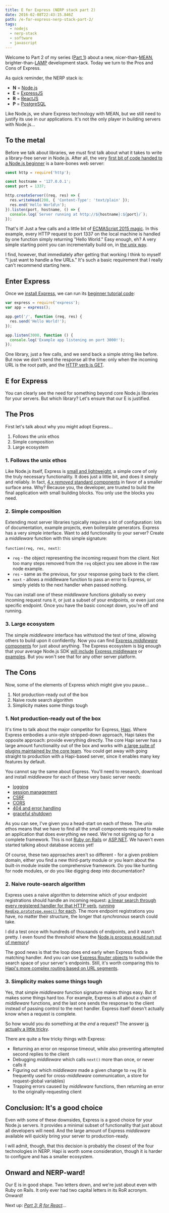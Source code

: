 ```yaml
---
title: E for Express (NERP stack part 2)
date: 2016-02-08T22:43:15.846Z
path: /e-for-express-nerp-stack-part-2/
tags:
  - nodejs
  - nerp-stack
  - software
  - javascript
---
```


Welcome to Part 2 of my series ([Part 1](/n-for-node-js-nerp-stack-part-1/)) about a new, nicer-than-[MEAN](http://mean.io/), brighter-than-[LAMP](https://en.wikipedia.org/wiki/LAMP_(software_bundle)) development stack. Today we turn to the Pros and Cons of Express.

<div class='fold'></div>

As quick reminder, the NERP stack is:

* **N** = [Node.js](https://nodejs.org/)
* **E** = [ExpressJS](http://expressjs.com/)
* **R** = [ReactJS](https://facebook.github.io/react/)
* **P** = [PostgreSQL](http://www.postgresql.org/)

Like Node.js, we share Express technology with MEAN, but we still need to justify its use in our applications. It's not the only player in building servers with Node.js...

## To the metal

Before we talk about libraries, we must first talk about what it takes to write a library-free server in Node.js. After all, the very [first bit of code handed to a Node.js beginner](https://nodejs.org/en/about/) is a bare-bones web server:

```javascript
const http = require('http');

const hostname = '127.0.0.1';
const port = 1337;

http.createServer((req, res) => {
  res.writeHead(200, { 'Content-Type': 'text/plain' });
  res.end('Hello World\n');
}).listen(port, hostname, () => {
  console.log(`Server running at http://${hostname}:${port}/`);
});
```

That's it! Just a few calls and a little bit of [ECMAScript 2015 magic](https://github.com/lukehoban/es6features#template-strings). In this example, every HTTP request to port 1337 on the local machine is handled by one function simply returning "Hello World." Easy enough, eh? A very simple starting point you can incrementally build on, in [the unix way](https://yakking.branchable.com/posts/unix-philosophy/).

I find, however, that immediately after getting that working I think to myself "I just want to handle a few URLs." It's such a basic requirement that I really can't recommend starting here.

## Enter Express

Once we [install Express](http://expressjs.com/en/starter/installing.html), we can run its [beginner tutorial code](http://expressjs.com/en/starter/hello-world.html):

```javascript
var express = require('express');
var app = express();

app.get('/', function (req, res) {
  res.send('Hello World!');
});

app.listen(3000, function () {
  console.log('Example app listening on port 3000!');
});
```

One library, just a few calls, and we send back a simple string like before. But now we don't send the response all the time: only when the incoming URL is the root path, and the [HTTP verb is GET](https://www.w3.org/Protocols/rfc2616/rfc2616-sec9.html#sec9.3).

## E for Express

You can clearly see the need for something beyond core Node.js libraries for your servers. But which library? Let's ensure that our E is justified.

## The Pros

First let's talk about why you might adopt Express...

1. Follows the unix ethos
2. Simple composition
3. Large ecosystem

### 1. Follows the unix ethos

Like Node.js itself, Express is [small and lightweight](https://github.com/strongloop/express/tree/master/lib), a simple core of only the truly necessary functionality. It does just a little bit, and does it simply and reliably. In fact, [4.x *removed* standard components](http://expressjs.com/en/guide/migrating-4.html#changes) in favor of a smaller surface area. Why? Because you, the developer, are trusted to build the final application with small building blocks. You only use the blocks you need.

### 2. Simple composition

Extending most server libraries typically requires a lot of configuration: lots of documentation, example projects, even boilerplate generators. Express has a very simple interface. Want to add functionality to your server? Create a *middleware* function with this simple signature:

`function(req, res, next)`:
* `req` - the object representing the incoming request from the client. Not too many steps removed from the `req` object you see above in the raw node example.
* `res` - same as the previous, for your response going back to the client.
* `next` - allows a middleware function to pass an error to Express, or simply yields to the next handler when passed nothing.

You can install one of these *middleware* functions globally so every incoming request runs it, or just a subset of your endpoints, or even just one specific endpoint. Once you have the basic concept down, you're off and running.

### 3. Large ecosystem

The simple *middleware* interface has withstood the test of time, allowing others to build upon it confidently. Now you can find [Express *middleware* components](https://www.npmjs.com/search?q=express) for just about anything. The Express ecosystem is big enough that your average Node.js SDK [will include](http://docs.stormpath.com/nodejs/api/home) [Express middleware](https://twilio.github.io/twilio-node/) or [examples](https://github.com/auth0/node-auth0/tree/master/examples). But you won't see that for any other server platform.

## The Cons

Now, some of the elements of Express which might give you pause...

1. Not production-ready out of the box
2. Naive route search algorithm
3. Simplicity makes some things tough

### 1. Not production-ready out of the box

It's time to talk about the major competitor for Express, [Hapi](http://hapijs.com/). Where Express embodies a unix-style stripped-down approach, Hapi takes the opposite approach: provide everything directly. The core Hapi server has a large amount functionality out of the box and works with [a large suite of plugins maintained by the core team](https://github.com/hapijs). You could get away with going straight to production with a Hapi-based server, since it enables many key features by default.

You cannot say the same about Express. You'll need to research, download and install *middleware* for each of these very basic server needs:

* [logging](https://github.com/expressjs/morgan)
* [session management](https://github.com/expressjs/session)
* [CSRF](https://github.com/expressjs/csurf)
* [CORS](https://github.com/expressjs/cors)
* [404 and error handlin](http://expressjs.com/en/starter/faq.html#how-do-i-handle-404-responses)[g](http://expressjs.com/en/starter/faq.html#how-do-i-handle-404-responses)
* [graceful shutdown](https://github.com/thehelp/cluster)

As you can see, I've given you a head-start on each of these. The unix ethos means that we have to find all the small components required to make an application that does everything we need. We're not signing up for a complete framework. This is not [Ruby on Rails](http://rubyonrails.org/) or [ASP.NET](https://get.asp.net/). We haven't even started talking about database access yet!

Of course, these two approaches aren't so different - for a given problem domain, either you find a new third-party module or you learn about the built-in module inside the comprehensive framework. Do you like hunting for node modules, or do you like digging deep into documentation?

### 2. Naive route-search algorithm

Express uses a naive algorithm to determine which of your endpoint registrations should handle an incoming request: [a linear search through every registered handler for that HTTP verb](https://github.com/strongloop/express/blob/master/lib/router/index.js#L214), [running `RegExp.prototype.exec()` for each](https://github.com/strongloop/express/blob/master/lib/router/layer.js#L125). The more endpoint registrations you have, no matter their structure, the longer that *synchronous* search could take.

I did a test once with hundreds of thousands of endpoints, and it wasn't pretty. I even found the threshold where the [Node.js process would run out of memory](https://github.com/nodejs/node-v0.x-archive/wiki/FAQ#what-is-the-memory-limit-on-a-node-process)!

The good news is that the loop does end early when Express finds a matching handler. And you can use [Express Router objects](http://expressjs.com/en/4x/api.html#router) to subdivide the search space of your server's endpoints. Still, it's worth comparing this to [Hapi's more complex routing based on URL segments](https://github.com/hapijs/call).

### 3. Simplicity makes some things tough

Yes, that simple *middleware* function signature makes things easy. But it makes some things hard too. For example, Express is all about a chain of *middleware* functions, and the last one sends the response to the client instead of passing control to the next handler. Express itself doesn't actually know when a request is complete.

So how would you do something at the *end* a request? The answer [is actually a little tricky](https://www.npmjs.com/package/on-finished).

There are quite a few tricky things with Express:

* Returning an error on response timeout, while also preventing attempted second replies to the client
* Debugging *middleware* which calls `next()` more than once, or never calls it
* Figuring out which *middleware* made a given change to `req` (it is frequently used for cross-*middleware* communication, a store for request-global variables)
* Trapping errors caused by *middleware* functions, then returning an error to the originally-requesting client

## Conclusion: It's a good choice

Even with some of these downsides, Express is a good choice for your Node.js servers. It provides a minimal subset of functionality that just about all developers will need. And the large amount of Express *middleware* available will quickly bring your server to production-ready.

I will admit, though, that this decision is probably the closest of the four technologies in NERP. Hapi is worth some consideration, though it is harder to configure and has a smaller ecosystem.

## Onward and NERP-ward!

Our E is in good shape. Two letters down, and we're just about even with Ruby on Rails. It only ever had two capital letters in its RoR acronym. Onward!

Next up: [*Part 3: R for React*](/r-for-react-nerp-stack-part-3/)...
